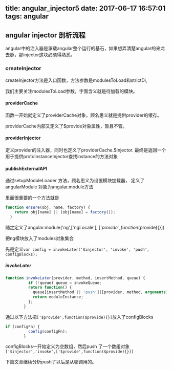 title: angular_injector5
date: 2017-06-17 16:57:01
tags: angular
---


## angular injector 剖析流程

angular中的注入器是承载angular整个运行的基石，如果想弄清楚angular的来龙去脉，那injector这块必须得熟悉。

### createInjector

createInjector方法是入口函数，方法参数是modulesToLoad和strictDi,

我们主要关注modulesToLoad参数，字面含义就是待加载的模块。

#### providerCache
函数一开始就定义了providerCache对象，顾名思义就是提供provider的缓存。

providerCache内部又定义了$provide对象属性，暂且不管。

#### providerInjector

定义provider的注入器，同时也定义了providerCache.$injector.
最终是返回一个用于提供protoInstanceInjector查找instance的方法对象

#### publishExternalAPI

通过setupModuleLoader 方法，顾名思义为设置模块加载器， 定义了 angularModule 对象为angular.module方法

里面很重要的一个方法就是
```js
function ensure(obj, name, factory) {
    return obj[name] || (obj[name] = factory());
  }
```

随之定义了angular.module('ng',['ngLocale'], ['$provide',function($provide){}])

把ng模块放入了modules对象集合

先是定义```var config = invokeLater('$injector', 'invoke', 'push', configBlocks);```

##### invokeLater

```js
function invokeLater(provider, method, insertMethod, queue) {
          if (!queue) queue = invokeQueue;
          return function() {
            queue[insertMethod || 'push']([provider, method, arguments]);
            return moduleInstance;
          };
        }
```

通过以下方法把```['$provide',function($provide){}]```放入了configBlocks

```js
if (configFn) {
          config(configFn);
        }
```

configBlocks一开始定义为空数组，然后push 了一个数组对象```['$injector','invoke',['$provide',function($provide){}]]```

  下篇文章继续分析push了以后是从哪调用的。
